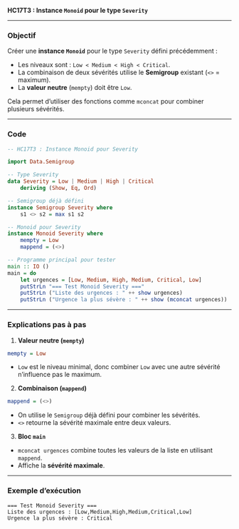  **HC17T3 : Instance `Monoid` pour le type `Severity`**

---

###  Objectif

Créer une **instance `Monoid`** pour le type `Severity` défini précédemment :

* Les niveaux sont : `Low < Medium < High < Critical`.
* La combinaison de deux sévérités utilise le **Semigroup** existant (`<>` = maximum).
* La **valeur neutre** (`mempty`) doit être `Low`.

Cela permet d’utiliser des fonctions comme `mconcat` pour combiner plusieurs sévérités.

---

### Code

```haskell
-- HC17T3 : Instance Monoid pour Severity

import Data.Semigroup

-- Type Severity
data Severity = Low | Medium | High | Critical
    deriving (Show, Eq, Ord)

-- Semigroup déjà défini
instance Semigroup Severity where
    s1 <> s2 = max s1 s2

-- Monoid pour Severity
instance Monoid Severity where
    mempty = Low
    mappend = (<>)

-- Programme principal pour tester
main :: IO ()
main = do
    let urgences = [Low, Medium, High, Medium, Critical, Low]
    putStrLn "=== Test Monoid Severity ==="
    putStrLn ("Liste des urgences : " ++ show urgences)
    putStrLn ("Urgence la plus sévère : " ++ show (mconcat urgences))
```

---

###  Explications pas à pas

1. **Valeur neutre (`mempty`)**

```haskell
mempty = Low
```

* `Low` est le niveau minimal, donc combiner `Low` avec une autre sévérité n’influence pas le maximum.

2. **Combinaison (`mappend`)**

```haskell
mappend = (<>)
```

* On utilise le `Semigroup` déjà défini pour combiner les sévérités.
* `<>` retourne la sévérité maximale entre deux valeurs.

3. **Bloc `main`**

* `mconcat urgences` combine toutes les valeurs de la liste en utilisant `mappend`.
* Affiche la **sévérité maximale**.

---

###  Exemple d’exécution

```
=== Test Monoid Severity ===
Liste des urgences : [Low,Medium,High,Medium,Critical,Low]
Urgence la plus sévère : Critical
```

